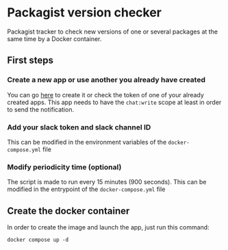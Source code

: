 # Packagist version checker
Packagist tracker to check new versions of one or several packages at the same time by a Docker container.

## First steps

### Create a new app or use another you already have created
You can go [here](https://api.slack.com/apps) to create it or check the token of one of your already created apps. This app needs to have the `chat:write` scope at least in order to send the notification.

### Add your slack token and slack channel ID
 This can be modified in the environment variables of the `docker-compose.yml` file

### Modify periodicity time (optional)
The script is made to run every 15 minutes (900 seconds). This can be modified in the entrypoint of the `docker-compose.yml` file

## Create the docker container
In order to create the image and launch the app, just run this command:

```shell
docker compose up -d
```
